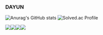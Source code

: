 ### DAYUN 

![Anurag's GitHub stats](https://github-readme-stats.vercel.app/api?username=nuyadkrap&show_icons=true&theme=radical)
![Solved.ac Profile](http://mazassumnida.wtf/api/v2/generate_badge?boj=dyyyyw)

<img src="https://img.shields.io/badge/Java-[#007396]?style=flat-square&logo=Java&logoColor=white"/><img src="https://img.shields.io/badge/SpringBoot-[#6DB33F]?style=flat-square&logo=SpringBoot&logoColor=white"/><img src="https://img.shields.io/badge/MySQL-[#4479A1]?style=flat-square&logo=[MySQL]&logoColor=white"/><img src="https://img.shields.io/badge/Vue.js-[#4FC08D]?style=flat-square&logo=Vue.js&logoColor=white"/>

